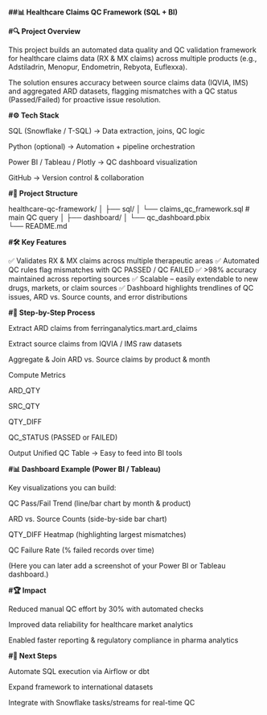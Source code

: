 **##📊 Healthcare Claims QC Framework (SQL + BI)**

**#🔍 Project Overview**

This project builds an automated data quality and QC validation framework for healthcare claims data (RX & MX claims) across multiple products (e.g., Adstiladrin, Menopur, Endometrin, Rebyota, Euflexxa).

The solution ensures accuracy between source claims data (IQVIA, IMS) and aggregated ARD datasets, flagging mismatches with a QC status (Passed/Failed) for proactive issue resolution.

**#⚙️ Tech Stack**

SQL (Snowflake / T-SQL) → Data extraction, joins, QC logic

Python (optional) → Automation + pipeline orchestration

Power BI / Tableau / Plotly → QC dashboard visualization

GitHub → Version control & collaboration

**#📁 Project Structure**

healthcare-qc-framework/
│
├── sql/
│   └── claims_qc_framework.sql    # main QC query
│
├── dashboard/
│   └── qc_dashboard.pbix         
└── README.md

**#🛠️ Key Features**

✅ Validates RX & MX claims across multiple therapeutic areas
✅ Automated QC rules flag mismatches with QC PASSED / QC FAILED
✅ >98% accuracy maintained across reporting sources
✅ Scalable – easily extendable to new drugs, markets, or claim sources
✅ Dashboard highlights trendlines of QC issues, ARD vs. Source counts, and error distributions

**#🚀 Step-by-Step Process**

Extract ARD claims from ferringanalytics.mart.ard_claims

Extract source claims from IQVIA / IMS raw datasets

Aggregate & Join ARD vs. Source claims by product & month

Compute Metrics

ARD_QTY

SRC_QTY

QTY_DIFF

QC_STATUS (PASSED or FAILED)

Output Unified QC Table → Easy to feed into BI tools

**#📊 Dashboard Example (Power BI / Tableau)**

Key visualizations you can build:

QC Pass/Fail Trend (line/bar chart by month & product)

ARD vs. Source Counts (side-by-side bar chart)

QTY_DIFF Heatmap (highlighting largest mismatches)

QC Failure Rate (% failed records over time)

(Here you can later add a screenshot of your Power BI or Tableau dashboard.)

**#🏆 Impact**

Reduced manual QC effort by 30% with automated checks

Improved data reliability for healthcare market analytics

Enabled faster reporting & regulatory compliance in pharma analytics

**#🔮 Next Steps**

Automate SQL execution via Airflow or dbt

Expand framework to international datasets

Integrate with Snowflake tasks/streams for real-time QC
